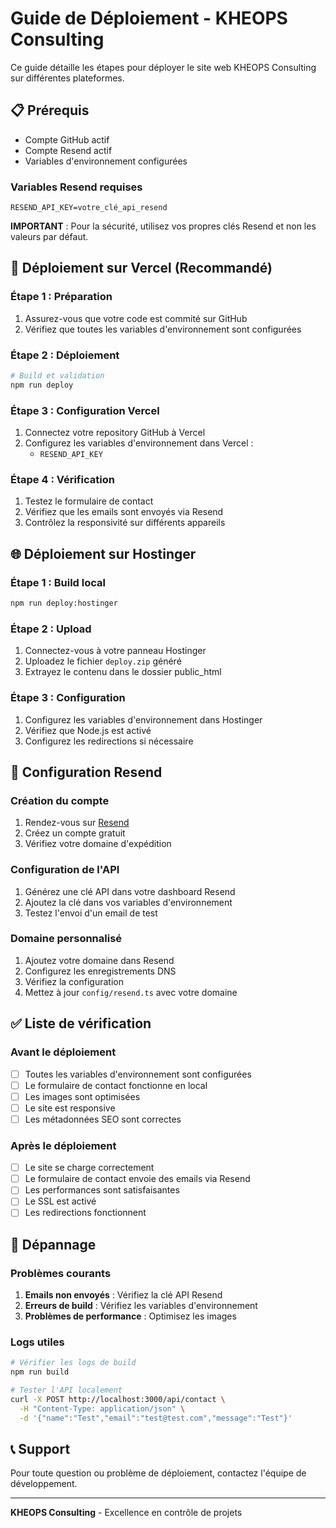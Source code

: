 # Guide de Déploiement - KHEOPS Consulting

Ce guide détaille les étapes pour déployer le site web KHEOPS Consulting sur différentes plateformes.

## 📋 Prérequis

- Compte GitHub actif
- Compte Resend actif
- Variables d'environnement configurées

### Variables Resend requises

```env
RESEND_API_KEY=votre_clé_api_resend
```

**IMPORTANT** : Pour la sécurité, utilisez vos propres clés Resend et non les valeurs par défaut.

## 🚀 Déploiement sur Vercel (Recommandé)

### Étape 1 : Préparation

1. Assurez-vous que votre code est commité sur GitHub
2. Vérifiez que toutes les variables d'environnement sont configurées

### Étape 2 : Déploiement

```bash
# Build et validation
npm run deploy
```

### Étape 3 : Configuration Vercel

1. Connectez votre repository GitHub à Vercel
2. Configurez les variables d'environnement dans Vercel :
   - `RESEND_API_KEY`

### Étape 4 : Vérification

1. Testez le formulaire de contact
2. Vérifiez que les emails sont envoyés via Resend
3. Contrôlez la responsivité sur différents appareils

## 🌐 Déploiement sur Hostinger

### Étape 1 : Build local

```bash
npm run deploy:hostinger
```

### Étape 2 : Upload

1. Connectez-vous à votre panneau Hostinger
2. Uploadez le fichier `deploy.zip` généré
3. Extrayez le contenu dans le dossier public_html

### Étape 3 : Configuration

1. Configurez les variables d'environnement dans Hostinger
2. Vérifiez que Node.js est activé
3. Configurez les redirections si nécessaire

## 📧 Configuration Resend

### Création du compte

1. Rendez-vous sur [Resend](https://resend.com/)
2. Créez un compte gratuit
3. Vérifiez votre domaine d'expédition

### Configuration de l'API

1. Générez une clé API dans votre dashboard Resend
2. Ajoutez la clé dans vos variables d'environnement
3. Testez l'envoi d'un email de test

### Domaine personnalisé

1. Ajoutez votre domaine dans Resend
2. Configurez les enregistrements DNS
3. Vérifiez la configuration
4. Mettez à jour `config/resend.ts` avec votre domaine

## ✅ Liste de vérification

### Avant le déploiement

- [ ] Toutes les variables d'environnement sont configurées
- [ ] Le formulaire de contact fonctionne en local
- [ ] Les images sont optimisées
- [ ] Le site est responsive
- [ ] Les métadonnées SEO sont correctes

### Après le déploiement

- [ ] Le site se charge correctement
- [ ] Le formulaire de contact envoie des emails via Resend
- [ ] Les performances sont satisfaisantes
- [ ] Le SSL est activé
- [ ] Les redirections fonctionnent

## 🔧 Dépannage

### Problèmes courants

1. **Emails non envoyés** : Vérifiez la clé API Resend
2. **Erreurs de build** : Vérifiez les variables d'environnement
3. **Problèmes de performance** : Optimisez les images

### Logs utiles

```bash
# Vérifier les logs de build
npm run build

# Tester l'API localement
curl -X POST http://localhost:3000/api/contact \
  -H "Content-Type: application/json" \
  -d '{"name":"Test","email":"test@test.com","message":"Test"}'
```

## 📞 Support

Pour toute question ou problème de déploiement, contactez l'équipe de développement.

---

**KHEOPS Consulting** - Excellence en contrôle de projets 